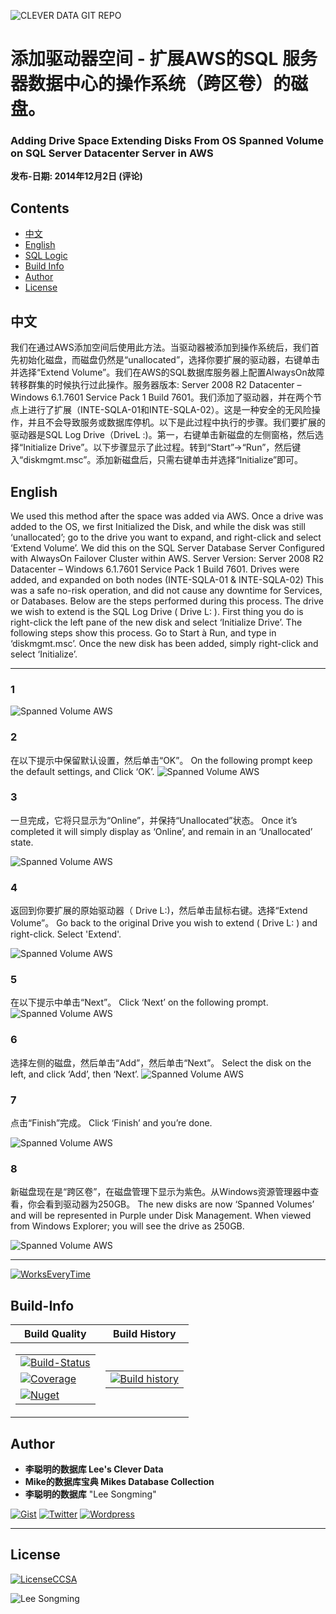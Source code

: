 ![CLEVER DATA GIT REPO](https://raw.githubusercontent.com/LiCongMingDeShujuku/git-resources/master/0-clever-data-github.png "李聪明的数据库")



# 添加驱动器空间 - 扩展AWS的SQL 服务器数据中心的操作系统（跨区卷）的磁盘。
### Adding Drive Space Extending Disks From OS Spanned Volume on SQL Server Datacenter Server in AWS
**发布-日期:  2014年12月2日 (评论)**

## Contents

- [中文](#中文)
- [English](#English)
- [SQL Logic](#Logic)
- [Build Info](#Build-Info)
- [Author](#Author)
- [License](#License) 


## 中文
我们在通过AWS添加空间后使用此方法。当驱动器被添加到操作系统后，我们首先初始化磁盘，而磁盘仍然是“unallocated”，选择你要扩展的驱动器，右键单击并选择“Extend Volume”。我们在AWS的SQL数据库服务器上配置AlwaysOn故障转移群集的时候执行过此操作。服务器版本: Server 2008 R2 Datacenter – Windows 6.1.7601 Service Pack 1 Build 7601。我们添加了驱动器，并在两个节点上进行了扩展（INTE-SQLA-01和INTE-SQLA-02）。这是一种安全的无风险操作，并且不会导致服务或数据库停机。以下是此过程中执行的步骤。我们要扩展的驱动器是SQL Log Drive（DriveL :)。第一，右键单击新磁盘的左侧窗格，然后选择“Initialize Drive”。以下步骤显示了此过程。转到“Start”→“Run”，然后键入“diskmgmt.msc”。添加新磁盘后，只需右键单击并选择“Initialize”即可。


## English
We used this method after the space was added via AWS. Once a drive was added to the OS, we first Initialized the Disk, and while the disk was still ‘unallocated’; go to the drive you want to expand, and right-click and select ‘Extend Volume’. We did this on the SQL Server Database Server Configured with AlwaysOn Failover Cluster within AWS. Server Version: Server 2008 R2 Datacenter – Windows 6.1.7601 Service Pack 1 Build 7601. Drives were added, and expanded on both nodes (INTE-SQLA-01 & INTE-SQLA-02) This was a safe no-risk operation, and did not cause any downtime for Services, or Databases. Below are the steps performed during this process. The drive we wish to extend is the SQL Log Drive ( Drive L: ). First thing you do is right-click the left pane of the new disk and select ‘Initialize Drive’. The following steps show this process. Go to Start à Run, and type in ‘diskmgmt.msc’. Once the new disk has been added, simply right-click and select ‘Initialize’.

---

### 1
![Spanned Volume AWS](images/step-1.jpg?raw=true "步骤1")

### 2
在以下提示中保留默认设置，然后单击“OK”。
On the following prompt keep the default settings, and Click ‘OK’. 
![Spanned Volume AWS](images/step-2.jpg?raw=true "步骤2")

### 3
一旦完成，它将只显示为“Online”，并保持“Unallocated”状态。
Once it’s completed it will simply display as ‘Online’, and remain in an ‘Unallocated’ state.

![Spanned Volume AWS](images/step-3.jpg?raw=true "步骤3")

### 4
返回到你要扩展的原始驱动器（ Drive L:)，然后单击鼠标右键。选择“Extend Volume”。
Go back to the original Drive you wish to extend ( Drive L: ) and right-click. Select 'Extend'.

![Spanned Volume AWS](images/step-4.jpg?raw=true "步骤4")

### 5
在以下提示中单击“Next”。
Click ‘Next’ on the following prompt.
![Spanned Volume AWS](images/step-5.jpg?raw=true "步骤5")

### 6
选择左侧的磁盘，然后单击“Add”，然后单击“Next”。
Select the disk on the left, and click ‘Add’, then ‘Next’.
![Spanned Volume AWS](images/step-6.jpg?raw=true "步骤6")

### 7
点击“Finish”完成。
Click ‘Finish’ and you’re done.

![Spanned Volume AWS](images/step-7.jpg?raw=true "步骤7")

### 8

新磁盘现在是“跨区卷”，在磁盘管理下显示为紫色。从Windows资源管理器中查看，你会看到驱动器为250GB。
The new disks are now ‘Spanned Volumes’ and will be represented in Purple under Disk Management.  When viewed from Windows Explorer; you will see the drive as 250GB.

![Spanned Volume AWS](images/step-8.jpg?raw=true "步骤8")

---


[![WorksEveryTime](https://forthebadge.com/images/badges/60-percent-of-the-time-works-every-time.svg)](https://shitday.de/)

## Build-Info

| Build Quality | Build History |
|--|--|
|<table><tr><td>[![Build-Status](https://ci.appveyor.com/api/projects/status/pjxh5g91jpbh7t84?svg?style=flat-square)](#)</td></tr><tr><td>[![Coverage](https://coveralls.io/repos/github/tygerbytes/ResourceFitness/badge.svg?style=flat-square)](#)</td></tr><tr><td>[![Nuget](https://img.shields.io/nuget/v/TW.Resfit.Core.svg?style=flat-square)](#)</td></tr></table>|<table><tr><td>[![Build history](https://buildstats.info/appveyor/chart/tygerbytes/resourcefitness)](#)</td></tr></table>|

## Author

- **李聪明的数据库 Lee's Clever Data**
- **Mike的数据库宝典 Mikes Database Collection**
- **李聪明的数据库** "Lee Songming"

[![Gist](https://img.shields.io/badge/Gist-李聪明的数据库-<COLOR>.svg)](https://gist.github.com/congmingshuju)
[![Twitter](https://img.shields.io/badge/Twitter-mike的数据库宝典-<COLOR>.svg)](https://twitter.com/mikesdatawork?lang=en)
[![Wordpress](https://img.shields.io/badge/Wordpress-mike的数据库宝典-<COLOR>.svg)](https://mikesdatawork.wordpress.com/)

---
## License
[![LicenseCCSA](https://img.shields.io/badge/License-CreativeCommonsSA-<COLOR>.svg)](https://creativecommons.org/share-your-work/licensing-types-examples/)

![Lee Songming](https://raw.githubusercontent.com/LiCongMingDeShujuku/git-resources/master/1-clever-data-github.png "李聪明的数据库")

